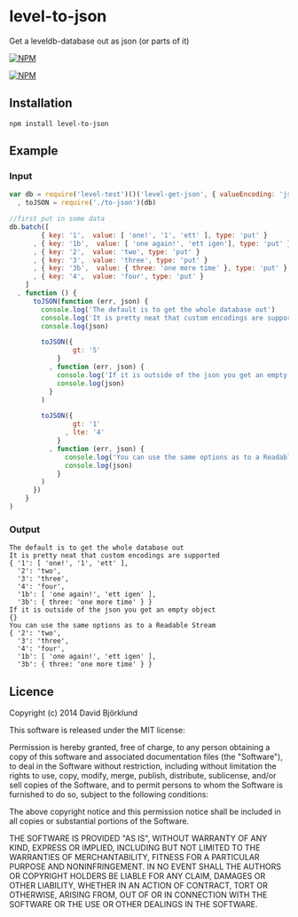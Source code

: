 # level-to-json

Get a leveldb-database out as json (or parts of it)

[![NPM](https://nodei.co/npm/level-to-json.png?downloads&stars)](https://nodei.co/npm/level-to-json/)

[![NPM](https://nodei.co/npm-dl/level-to-json.png)](https://nodei.co/npm/level-to-json/)

## Installation

```
npm install level-to-json
```

## Example

### Input

```javascript
var db = require('level-test')()('level-get-json', { valueEncoding: 'json' })
  , toJSON = require('./to-json')(db)

//first put in some data
db.batch([
        { key: '1',  value: [ 'one!', '1', 'ett' ], type: 'put' }
      , { key: '1b',  value: [ 'one again!', 'ett igen'], type: 'put' }
      , { key: '2',  value: 'two', type: 'put' }
      , { key: '3',  value: 'three', type: 'put' }
      , { key: '3b',  value: { three: 'one more time' }, type: 'put' }
      , { key: '4',  value: 'four', type: 'put' }
    ]
  , function () {
      toJSON(function (err, json) {
        console.log('The default is to get the whole database out')
        console.log('It is pretty neat that custom encodings are supported')
        console.log(json)

        toJSON({
                gt: '5'
            }
          , function (err, json) {
            console.log('If it is outside of the json you get an empty object')
            console.log(json)
          }
        )

        toJSON({
                gt: '1'
              , lte: '4'
            }
          , function (err, json) {
              console.log('You can use the same options as to a Readable Stream')
              console.log(json)
            }
        )
      })
    }
)
```

### Output

```
The default is to get the whole database out
It is pretty neat that custom encodings are supported
{ '1': [ 'one!', '1', 'ett' ],
  '2': 'two',
  '3': 'three',
  '4': 'four',
  '1b': [ 'one again!', 'ett igen' ],
  '3b': { three: 'one more time' } }
If it is outside of the json you get an empty object
{}
You can use the same options as to a Readable Stream
{ '2': 'two',
  '3': 'three',
  '4': 'four',
  '1b': [ 'one again!', 'ett igen' ],
  '3b': { three: 'one more time' } }
```

## Licence

Copyright (c) 2014 David Björklund

This software is released under the MIT license:

Permission is hereby granted, free of charge, to any person obtaining a copy
of this software and associated documentation files (the "Software"), to deal
in the Software without restriction, including without limitation the rights
to use, copy, modify, merge, publish, distribute, sublicense, and/or sell
copies of the Software, and to permit persons to whom the Software is
furnished to do so, subject to the following conditions:

The above copyright notice and this permission notice shall be included in
all copies or substantial portions of the Software.

THE SOFTWARE IS PROVIDED "AS IS", WITHOUT WARRANTY OF ANY KIND, EXPRESS OR
IMPLIED, INCLUDING BUT NOT LIMITED TO THE WARRANTIES OF MERCHANTABILITY,
FITNESS FOR A PARTICULAR PURPOSE AND NONINFRINGEMENT. IN NO EVENT SHALL THE
AUTHORS OR COPYRIGHT HOLDERS BE LIABLE FOR ANY CLAIM, DAMAGES OR OTHER
LIABILITY, WHETHER IN AN ACTION OF CONTRACT, TORT OR OTHERWISE, ARISING FROM,
OUT OF OR IN CONNECTION WITH THE SOFTWARE OR THE USE OR OTHER DEALINGS IN
THE SOFTWARE.
